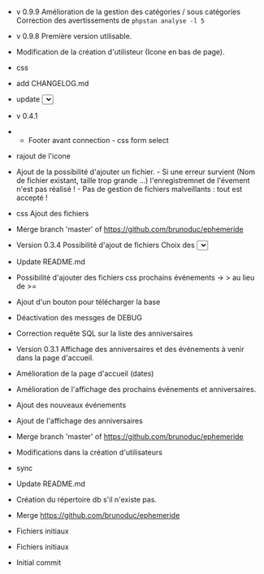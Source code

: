 - v 0.9.9
Amélioration de la gestion des catégories / sous catégories
Correction des avertissements de `phpstan analyse -l 5`

- v 0.9.8
Première version utilisable.


- Modification de la création d'utilisteur (Icone en bas de page).
- css
- add CHANGELOG.md
- update <select> for sub cat css
- v 0.4.1
- - Footer avant connection - css form select
- rajout de l'icone
- Ajout de la possibilité d'ajouter un fichier. - Si une erreur survient (Nom de fichier existant, taille trop grande ...) l'enregistremnet de l'évement n'est pas réalisé ! - Pas de gestion de fichiers malveillants : tout est accepté !
- css Ajout des fichiers
- Merge branch 'master' of https://github.com/brunoduc/ephemeride
- Version 0.3.4 Possibilité d'ajout de fichiers Choix des <select>  restreint
- Update README.md
- Possibilité d'ajouter des fichiers css prochains événements ->   > au lieu de >=
- Ajout d'un bouton pour télécharger la base
- Déactivation des messges de DEBUG
- Correction requête SQL sur la liste des anniversaires
- Version 0.3.1 Affichage des anniversaires et des événements à venir dans la page d'accueil.
- Amélioration de la page d'accueil (dates)
- Amélioration de l'affichage des prochains événements et anniversaires.
- Ajout des nouveaux événements
- Ajout de l'affichage des anniversaires
- Merge branch 'master' of https://github.com/brunoduc/ephemeride
- Modifications dans la création d'utilisateurs
- sync
- Update README.md
- Création du répertoire db s'il n'existe pas.
- Merge https://github.com/brunoduc/ephemeride
- Fichiers initiaux
- Fichiers initiaux
- Initial commit
